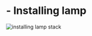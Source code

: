 # - Installing lamp
![installing lamp stack](https://github.com/TrippyStorm/AltSchool-Secondsemester_Exam/assets/124011690/41b22eba-47f6-4df2-9853-f204ce267fc0)
